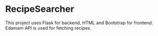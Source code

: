﻿# RecipeSearcher
This project uses Flask for backend, HTML and Bootstrap for frontend.
Edamam API is used for fetching recipes.
